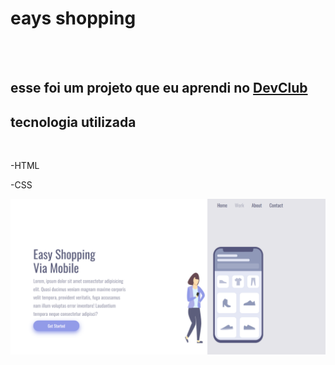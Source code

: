 <h1>eays shopping</h1>
<br>
<br>
<h2>esse foi um projeto que eu aprendi no <a href="https://rodolfomori.com.br/">DevClub</a><h2>

<h2>tecnologia utilizada</h2>
<br>
 <p>-HTML</p>
 <p>-CSS</p>
 

<img src="https://github.com/quintilianokaue41-ops/eays-shopping/blob/main/html/asset/priint%20pc.png?raw=true">
